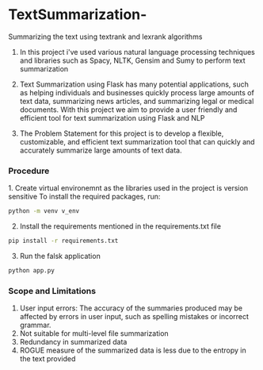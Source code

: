 # TextSummarization-
Summarizing the text using textrank and lexrank algorithms

1. In this project i've used various natural language processing techniques and libraries
such as Spacy, NLTK, Gensim and Sumy to perform text summarization

2. Text Summarization using Flask has many potential applications, such as helping
individuals and businesses quickly process large amounts of text data, summarizing news
articles, and summarizing legal or medical documents. With this project we aim to provide a
user friendly and efficient tool for text summarization using Flask and NLP

3. The Problem Statement for this project is to develop a flexible, customizable, and efficient text
summarization tool that can quickly and accurately summarize large amounts of text data.

<h3>Procedure</h3>
1. Create virtual environemnt as the libraries used in the project is version sensitive
To install the required packages, run:

```bash
python -m venv v_env 
```
2. Install the requirements mentioned in the requirements.txt file
```bash
pip install -r requirements.txt
```
3. Run the falsk application
```bash
python app.py
```


<h3>Scope and Limitations</h3>
<ol>
<li>User input errors: The accuracy of the summaries produced may be affected by errors in user input, such as spelling mistakes or incorrect grammar.</li>
<li>Not suitable for multi-level file summarization</li>
<li>Redundancy in summarized data</li>
<li>ROGUE measure of the summarized data is less due to the entropy in the text provided</li>
</ol>
